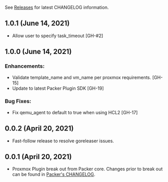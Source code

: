 See [Releases](https://github.com/dan-cave/packer-plugin-proxmoxTalosFork/releases) for latest CHANGELOG information.

## 1.0.1 (June 14, 2021)

* Allow user to specify task_timeout [GH-#2]

## 1.0.0 (June 14, 2021)

### Enhancements:

* Validate template_name and vm_name per proxmox requirements. [GH-15]
* Update to latest Packer Plugin SDK [GH-19]

### Bug Fixes:

*  Fix qemu_agent to default to true when using HCL2 [GH-17]

## 0.0.2 (April 20, 2021)

* Fast-follow release to resolve goreleaser issues.

## 0.0.1 (April 20, 2021)

* Proxmox Plugin break out from Packer core. Changes prior to break out can be found in [Packer's CHANGELOG](https://github.com/hashicorp/packer/blob/master/CHANGELOG.md).
